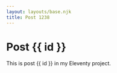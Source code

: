 ```yaml
---
layout: layouts/base.njk
title: Post 1238
---
```


# Post {{ id }}

This is post {{ id }} in my Eleventy project.
